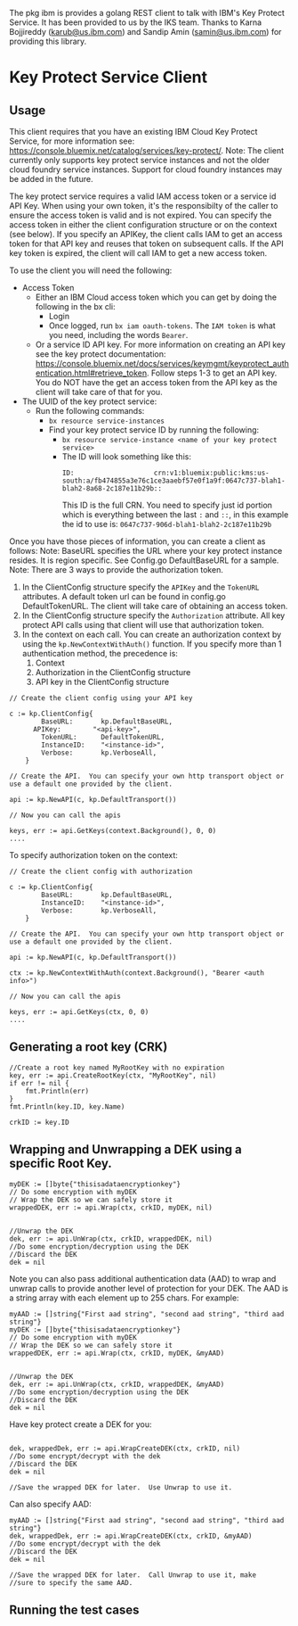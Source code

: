 The pkg ibm is provides a golang REST client to talk with IBM's Key Protect Service.
It has been provided to us by the IKS team.
Thanks to Karna Bojjireddy (karub@us.ibm.com) and Sandip Amin (samin@us.ibm.com) for providing this library.

# Key Protect Service Client

## Usage

This client requires that you have an existing IBM Cloud Key Protect Service, for more information see:
https://console.bluemix.net/catalog/services/key-protect/.  Note: The client currently only supports
key protect service instances and not the older cloud foundry service instances.  Support for cloud foundry instances
may be added in the future.

The key protect service requires a valid IAM access token or a service id API Key.  When using your own token, it's the responsibilty
of the caller to ensure the access token is valid and is not expired.  You can specify the access token in either the client configuration
structure or on the context (see below).  If you specify an APIKey, the client calls IAM to get an access token for that API key and reuses
that token on subsequent calls. If the API key token is expired, the client will call IAM to get a new access token.

To use the client you will need the following:

* Access Token
  * Either an IBM Cloud access token which you can get by doing the following in the bx cli:
    * Login
    * Once logged, run `bx iam oauth-tokens`.  The `IAM token` is what you need, including the words `Bearer`.
  * Or a service ID API key.  For more information on creating an API key see the key protect documentation:
https://console.bluemix.net/docs/services/keymgmt/keyprotect_authentication.html#retrieve_token.  Follow steps 1-3
to get an API key.  You do NOT have the get an access token from the API key as the client will take care of that for you.
* The UUID of the key protect service:
  * Run the following commands:
    * `bx resource service-instances`
    * Find your key protect service ID by running the following:
      * `bx resource service-instance <name of your key protect service>`
      * The ID will look something like this:
        ```
        ID:                    crn:v1:bluemix:public:kms:us-south:a/fb474855a3e76c1ce3aaebf57e0f1a9f:0647c737-blah1-blah2-8a68-2c187e11b29b::
        ```
        This ID is the full CRN.  You need to specify just id portion which is everything between the last `:` and `::`, in this example
        the id to use is: `0647c737-906d-blah1-blah2-2c187e11b29b`

Once you have those pieces of information, you can create a client as follows:
Note: BaseURL specifies the URL where your key protect instance resides.  It is region specific.  See Config.go DefaultBaseURL for a sample.
Note: There are 3 ways to provide the authorization token.
1. In the ClientConfig structure specify the `APIKey` and the `TokenURL` attributes.  A default token url can be found in config.go DefaultTokenURL.
The client will take care of obtaining an access token.
2. In the ClientConfig structure specify the `Authorization` attribute.  All key protect API calls using that client will use that authorization token.
3. In the context on each call. You can create an authorization context by using the `kp.NewContextWithAuth()` function.  If you specify more
than 1 authentication method, the precedence is:
   1. Context
   1. Authorization in the ClientConfig structure
   1. API key in the ClientConfig structure

```
// Create the client config using your API key

c := kp.ClientConfig{
		BaseURL:       kp.DefaultBaseURL,
	  APIKey:        "<api-key>",
		TokenURL:      DefaultTokenURL,
		InstanceID:    "<instance-id>",
		Verbose:       kp.VerboseAll,
	}

// Create the API.  You can specify your own http transport object or use a default one provided by the client.

api := kp.NewAPI(c, kp.DefaultTransport())

// Now you can call the apis

keys, err := api.GetKeys(context.Background(), 0, 0)
....
```

To specify authorization token on the context:

```
// Create the client config with authorization

c := kp.ClientConfig{
		BaseURL:       kp.DefaultBaseURL,
		InstanceID:    "<instance-id>",
		Verbose:       kp.VerboseAll,
	}

// Create the API.  You can specify your own http transport object or use a default one provided by the client.

api := kp.NewAPI(c, kp.DefaultTransport())

ctx := kp.NewContextWithAuth(context.Background(), "Bearer <auth info>")

// Now you can call the apis

keys, err := api.GetKeys(ctx, 0, 0)
....
```

## Generating a root key (CRK)

```
//Create a root key named MyRootKey with no expiration
key, err := api.CreateRootKey(ctx, "MyRootKey", nil)
if err != nil {
    fmt.Println(err)
}
fmt.Println(key.ID, key.Name)

crkID := key.ID
```

## Wrapping and Unwrapping a DEK using a specific Root Key.

```
myDEK := []byte{"thisisadataencryptionkey"}
// Do some encryption with myDEK
// Wrap the DEK so we can safely store it
wrappedDEK, err := api.Wrap(ctx, crkID, myDEK, nil)


//Unwrap the DEK
dek, err := api.UnWrap(ctx, crkID, wrappedDEK, nil)
//Do some encryption/decryption using the DEK
//Discard the DEK
dek = nil

```

Note you can also pass additional authentication data (AAD) to wrap and unwrap calls
to provide another level of protection for your DEK.  The AAD is a string array with
each element up to 255 chars.  For example:

```
myAAD := []string{"First aad string", "second aad string", "third aad string"}
myDEK := []byte{"thisisadataencryptionkey"}
// Do some encryption with myDEK
// Wrap the DEK so we can safely store it
wrappedDEK, err := api.Wrap(ctx, crkID, myDEK, &myAAD)


//Unwrap the DEK
dek, err := api.UnWrap(ctx, crkID, wrappedDEK, &myAAD)
//Do some encryption/decryption using the DEK
//Discard the DEK
dek = nil

```

Have key protect create a DEK for you:

```

dek, wrappedDek, err := api.WrapCreateDEK(ctx, crkID, nil)
//Do some encrypt/decrypt with the dek
//Discard the DEK
dek = nil

//Save the wrapped DEK for later.  Use Unwrap to use it.

```

Can also specify AAD:

```
myAAD := []string{"First aad string", "second aad string", "third aad string"}
dek, wrappedDek, err := api.WrapCreateDEK(ctx, crkID, &myAAD)
//Do some encrypt/decrypt with the dek
//Discard the DEK
dek = nil

//Save the wrapped DEK for later.  Call Unwrap to use it, make
//sure to specify the same AAD.

```

## Running the test cases
